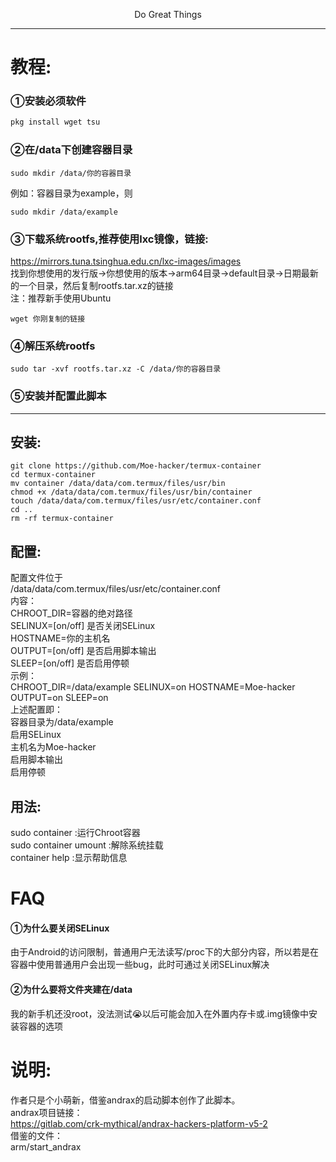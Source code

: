 <p align="center">Do Great Things</p>         

--------
# 教程:    
### ①安装必须软件
```sh
pkg install wget tsu
```  
### ②在/data下创建容器目录      
```shell
sudo mkdir /data/你的容器目录
```
例如：容器目录为example，则      
```shell
sudo mkdir /data/example
```
### ③下载系统rootfs,推荐使用lxc镜像，链接:     
https://mirrors.tuna.tsinghua.edu.cn/lxc-images/images      
找到你想使用的发行版→你想使用的版本→arm64目录→default目录→日期最新的一个目录，然后复制rootfs.tar.xz的链接      
注：推荐新手使用Ubuntu      
```shell
wget 你刚复制的链接
```
### ④解压系统rootfs      
```shell
sudo tar -xvf rootfs.tar.xz -C /data/你的容器目录
```
### ⑤安装并配置此脚本      
--------

## 安装:
```shell
git clone https://github.com/Moe-hacker/termux-container
cd termux-container
mv container /data/data/com.termux/files/usr/bin
chmod +x /data/data/com.termux/files/usr/bin/container
touch /data/data/com.termux/files/usr/etc/container.conf
cd ..
rm -rf termux-container
```
## 配置:
配置文件位于      
/data/data/com.termux/files/usr/etc/container.conf      
内容：      
CHROOT_DIR=容器的绝对路径      
SELINUX=[on/off] 是否关闭SELinux       
HOSTNAME=你的主机名      
OUTPUT=[on/off] 是否启用脚本输出      
SLEEP=[on/off] 是否启用停顿        
示例：      
CHROOT_DIR=/data/example SELINUX=on HOSTNAME=Moe-hacker OUTPUT=on SLEEP=on      
上述配置即：    
容器目录为/data/example       
启用SELinux       
主机名为Moe-hacker       
启用脚本输出       
启用停顿        
## 用法:
sudo container :运行Chroot容器      
sudo container umount :解除系统挂载      
container help :显示帮助信息      
# FAQ      
#### ①为什么要关闭SELinux      
由于Android的访问限制，普通用户无法读写/proc下的大部分内容，所以若是在容器中使用普通用户会出现一些bug，此时可通过关闭SELinux解决      
#### ②为什么要将文件夹建在/data      
我的新手机还没root，没法测试😭以后可能会加入在外置内存卡或.img镜像中安装容器的选项      
# 说明:      
作者只是个小萌新，借鉴andrax的启动脚本创作了此脚本。      
andrax项目链接：      
https://gitlab.com/crk-mythical/andrax-hackers-platform-v5-2      
借鉴的文件：      
arm/start_andrax      
